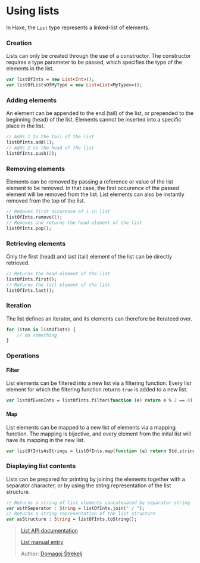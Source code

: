 [tags]: / "collections, data-structures"

# Using lists

In Haxe, the `List` type represents a linked-list of elements.

### Creation

Lists can only be created through the use of a constructor. The constructor requires a type parameter to be passed, which specifies the type of the elements in the list.

```haxe
var listOfInts = new List<Int>();
var listOfListsOfMyType = new List<List<MyType>>();
```

### Adding elements

An element can be appended to the end (tail) of the list, or prepended to the beginning (head) of the list. Elements cannot be inserted into a specific place in the list.

```haxe
// Adds 1 to the tail of the list
listOfInts.add(1); 
// Adds 2 to the head of the list
listOfInts.push(2);
```

### Removing elements

Elements can be removed by passing a reference or value of the list element to be removed. In that case, the first occurence of the passed element will be removed from the list. List elements can also be instantly removed from the top of the list.

```haxe
// Removes first occurence of 1 in list
listOfInts.remove(1);
// Removes and returns the head element of the list
listOfInts.pop();
```

### Retrieving elements

Only the first (head) and last (tail) element of the list can be directly retrieved.

```haxe
// Returns the head element of the list
listOfInts.first();
// Returns the tail element of the list
listOfInts.last();
```

### Iteration

The list defines an iterator, and its elements can therefore be iterateed over.

```haxe
for (item in listOfInts) {
    // do something
}
```

### Operations

#### Filter

List elements can be filtered into a new list via a filtering function. Every list element for which the filtering function returns `true` is added to a new list.

```haxe
var listOfEvenInts = listOfInts.filter(function (e) return e % 2 == 0);
```

#### Map

List elements can be mapped to a new list of elements via a mapping function. The mapping is bijective, and every element from the inital list will have its mapping in the new list.

```haxe
var listOfIntsAsStrings = listOfInts.map(function (e) return Std.string(e));
```

### Displaying list contents

Lists can be prepared for printing by joining the elements together with a separator character, or by using the string representation of the list structure.

```haxe
// Returns a string of list elements concatenated by separator string
var withSeparator : String = listOfInts.join(" / ");
// Returns a string representation of the list structure
var asStructure : String = listOfInts.toString();
```

> [List API documentation](http://api.haxe.org/List.html)
> 
> [List manual entry](http://haxe.org/manual/std-List.html)
>
> Author: [Domagoj Štrekelj](https://github.com/dstrekelj)
